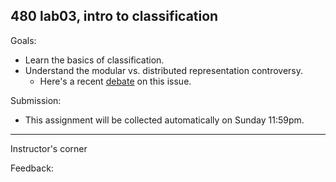 ## 480 lab03, intro to classification

Goals: 
- Learn the basics of classification. 
- Understand the modular vs. distributed representation controversy. 
  - Here's a recent <a href="https://cbmm.mit.edu/video/nancy-kanwisher-james-haxby-debate-12943">debate</a> on this issue.

Submission: 
- This assignment will be collected automatically on Sunday 11:59pm. 

---

Instructor's corner

Feedback: 
